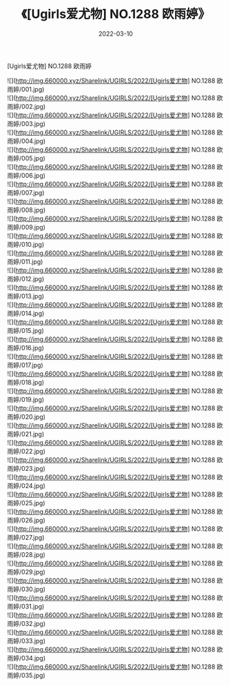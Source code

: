﻿---
layout: post
title:  《[Ugirls爱尤物] NO.1288 欧雨婷》
date:   2022-03-10
img: http://img.660000.xyz/Sharelink/UGIRLS/2022/[Ugirls爱尤物] NO.1288 欧雨婷/000.jpg
categories: [美女, 清纯, 唯美]
---

[Ugirls爱尤物] NO.1288 欧雨婷

 ![](http://img.660000.xyz/Sharelink/UGIRLS/2022/[Ugirls爱尤物] NO.1288 欧雨婷/001.jpg) <br>![](http://img.660000.xyz/Sharelink/UGIRLS/2022/[Ugirls爱尤物] NO.1288 欧雨婷/002.jpg) <br>![](http://img.660000.xyz/Sharelink/UGIRLS/2022/[Ugirls爱尤物] NO.1288 欧雨婷/003.jpg) <br>![](http://img.660000.xyz/Sharelink/UGIRLS/2022/[Ugirls爱尤物] NO.1288 欧雨婷/004.jpg) <br>![](http://img.660000.xyz/Sharelink/UGIRLS/2022/[Ugirls爱尤物] NO.1288 欧雨婷/005.jpg) <br>![](http://img.660000.xyz/Sharelink/UGIRLS/2022/[Ugirls爱尤物] NO.1288 欧雨婷/006.jpg) <br>![](http://img.660000.xyz/Sharelink/UGIRLS/2022/[Ugirls爱尤物] NO.1288 欧雨婷/007.jpg) <br>![](http://img.660000.xyz/Sharelink/UGIRLS/2022/[Ugirls爱尤物] NO.1288 欧雨婷/008.jpg) <br>![](http://img.660000.xyz/Sharelink/UGIRLS/2022/[Ugirls爱尤物] NO.1288 欧雨婷/009.jpg) <br>![](http://img.660000.xyz/Sharelink/UGIRLS/2022/[Ugirls爱尤物] NO.1288 欧雨婷/010.jpg) <br>![](http://img.660000.xyz/Sharelink/UGIRLS/2022/[Ugirls爱尤物] NO.1288 欧雨婷/011.jpg) <br>![](http://img.660000.xyz/Sharelink/UGIRLS/2022/[Ugirls爱尤物] NO.1288 欧雨婷/012.jpg) <br>![](http://img.660000.xyz/Sharelink/UGIRLS/2022/[Ugirls爱尤物] NO.1288 欧雨婷/013.jpg) <br>![](http://img.660000.xyz/Sharelink/UGIRLS/2022/[Ugirls爱尤物] NO.1288 欧雨婷/014.jpg) <br>![](http://img.660000.xyz/Sharelink/UGIRLS/2022/[Ugirls爱尤物] NO.1288 欧雨婷/015.jpg) <br>![](http://img.660000.xyz/Sharelink/UGIRLS/2022/[Ugirls爱尤物] NO.1288 欧雨婷/016.jpg) <br>![](http://img.660000.xyz/Sharelink/UGIRLS/2022/[Ugirls爱尤物] NO.1288 欧雨婷/017.jpg) <br>![](http://img.660000.xyz/Sharelink/UGIRLS/2022/[Ugirls爱尤物] NO.1288 欧雨婷/018.jpg) <br>![](http://img.660000.xyz/Sharelink/UGIRLS/2022/[Ugirls爱尤物] NO.1288 欧雨婷/019.jpg) <br>![](http://img.660000.xyz/Sharelink/UGIRLS/2022/[Ugirls爱尤物] NO.1288 欧雨婷/020.jpg) <br>![](http://img.660000.xyz/Sharelink/UGIRLS/2022/[Ugirls爱尤物] NO.1288 欧雨婷/021.jpg) <br>![](http://img.660000.xyz/Sharelink/UGIRLS/2022/[Ugirls爱尤物] NO.1288 欧雨婷/022.jpg) <br>![](http://img.660000.xyz/Sharelink/UGIRLS/2022/[Ugirls爱尤物] NO.1288 欧雨婷/023.jpg) <br>![](http://img.660000.xyz/Sharelink/UGIRLS/2022/[Ugirls爱尤物] NO.1288 欧雨婷/024.jpg) <br>![](http://img.660000.xyz/Sharelink/UGIRLS/2022/[Ugirls爱尤物] NO.1288 欧雨婷/025.jpg) <br>![](http://img.660000.xyz/Sharelink/UGIRLS/2022/[Ugirls爱尤物] NO.1288 欧雨婷/026.jpg) <br>![](http://img.660000.xyz/Sharelink/UGIRLS/2022/[Ugirls爱尤物] NO.1288 欧雨婷/027.jpg) <br>![](http://img.660000.xyz/Sharelink/UGIRLS/2022/[Ugirls爱尤物] NO.1288 欧雨婷/028.jpg) <br>![](http://img.660000.xyz/Sharelink/UGIRLS/2022/[Ugirls爱尤物] NO.1288 欧雨婷/029.jpg) <br>![](http://img.660000.xyz/Sharelink/UGIRLS/2022/[Ugirls爱尤物] NO.1288 欧雨婷/030.jpg) <br>![](http://img.660000.xyz/Sharelink/UGIRLS/2022/[Ugirls爱尤物] NO.1288 欧雨婷/031.jpg) <br>![](http://img.660000.xyz/Sharelink/UGIRLS/2022/[Ugirls爱尤物] NO.1288 欧雨婷/032.jpg) <br>![](http://img.660000.xyz/Sharelink/UGIRLS/2022/[Ugirls爱尤物] NO.1288 欧雨婷/033.jpg) <br>![](http://img.660000.xyz/Sharelink/UGIRLS/2022/[Ugirls爱尤物] NO.1288 欧雨婷/034.jpg) <br>![](http://img.660000.xyz/Sharelink/UGIRLS/2022/[Ugirls爱尤物] NO.1288 欧雨婷/035.jpg) <br>